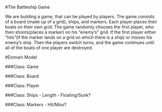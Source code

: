 #The Battleship Game

We are building a game, that can be played by players. The game consists of a board (made up of a grid), ships, and markers. Each player places their boats on their own grid. The game randomly chooses the first player, who then shoots(places a marker) on his “enemy’s” grid. If the first player either “hits”(if the marker lands on a grid on which there is a ship) or misses his enemy’s ship. Then the players switch turns, and the game continues until all of the boats of one player are destroyed.  


#Domain Model

###Class: Game

###Class: Board

###Class: Player

###Class: Ships
	- Length
	- Floating/Sunk?

###Class: Markers
	- Hit/Miss?